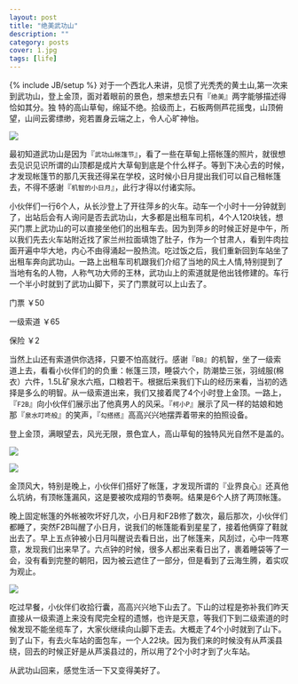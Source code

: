 ```yaml
---
layout: post
title: "绝美武功山"
description: ""
category: posts
cover: 1.jpg
tags: [life]
---
```

{% include JB/setup %}
对于一个西北人来讲，见惯了光秃秃的黄土山,第一次来到武功山，登上金顶，面对着眼前的景色，想来想去只有『`绝美`』两字能够描述得恰如其分。独
特的高山草甸，绵延不绝。拾级而上，石板两侧芦花摇曳，山顶俯望，山间云雾缥缈，宛若置身云端之上，令人心旷神怡。

![](http://ww1.sinaimg.cn/mw690/7ccd1e6agw1ednslj5ojjj21kw11xqoy.jpg)     

最初知道武功山是因为『`武功山帐篷节`』，看了一些在草甸上搭帐篷的照片，就很想去见识见识所谓的山顶都是成片大草甸到底是个什么样子。等到下决心去的时候，才发现帐篷节的那几天我还得呆在学校，这时候小日月提出我们可以自己租帐篷去，不得不感谢『`机智的小日月`』，此行才得以付诸实际。

小伙伴们一行6个人，从长沙登上了开往萍乡的火车。动车一个小时十一分钟就到了，出站后会有人询问是否去武功山，大多都是出租车司机，4个人120块钱，想买门票上武功山的可以直接坐他们的出租车去。因为到萍乡的时候正好是中午，所以我们先去火车站附近找了家兰州拉面填饱了肚子，作为一个甘肃人，看到牛肉拉面开遍中华大地，内心不由得涌起一股热流。吃过饭之后，我们重新回到车站坐了出租车奔向武功山。一路上出租车司机跟我们介绍了当地的风土人情,特别提到了当地有名的人物，人称气功大师的王林，武功山上的索道就是他出钱修建的。车行一个半小时就到了武功山脚下，买了门票就可以上山去了。

门票 ￥50

一级索道 ￥65

保险 ￥2

当然上山还有索道供你选择，只要不怕高就行。感谢『`BB`』的机智，坐了一级索道上去，看看小伙伴们的的负重：帐篷三顶，睡袋六个，防潮垫三张，羽绒服(棉衣）六件，1.5L矿泉水六瓶，口粮若干。根据后来我们下山的经历来看，当初的选择是多么的明智。从一级索道出来，我们又接着爬了4个小时登上金顶。一路上，『`F2B`』向小伙伴们展示出了他真男人的风采。『`柯小P`』展示了风一样的姑娘和她那『`泉水叮咚般`』的笑声，『`勾搭搭`』高高兴兴地摆弄着带来的拍照设备。

登上金顶，满眼望去，风光无限，景色宜人，高山草甸的独特风光自然不是盖的。

![](http://ww4.sinaimg.cn/mw690/7ccd1e6agw1ednslplpjij21kw11x7gk.jpg)

![](http://ww3.sinaimg.cn/mw690/7ccd1e6agw1ednsldjg18j21kw11xnpa.jpg)

金顶风大，特别是晚上，小伙伴们搭好了帐篷，才发现所谓的『业界良心』还真他么坑纳，有顶帐篷漏风，这是要被吹成翔的节奏啊。结果是6个人挤了两顶帐篷。

晚上固定帐篷的外帐被吹坏好几次，小日月和F2B修了数次，最后那次，小伙伴们都睡了，突然F2B叫醒了小日月，说我们的帐篷能看到星星了，接着他俩穿了鞋就出去了。早上五点钟被小日月叫醒说去看日出，出了帐篷来，风刮过，心中一阵寒意，发现我们出来早了。六点钟的时候，很多人都出来看日出了，裹着睡袋等了一会，没有看到完整的朝阳，因为被云遮住了一部分，但是看到了云海生腾，着实叹为观止。

![](http://ww2.sinaimg.cn/mw690/7ccd1e6agw1ednslmas2mj21kw11xwov.jpg)

吃过早餐，小伙伴们收拾行囊，高高兴兴地下山去了。下山的过程是弥补我们昨天直接从一级索道上来没有爬完全程的遗憾，也许是天意，等我们下到二级索道的时候发现不能坐缆车了，大家伙继续向山脚下走去。大概走了4个小时就到了山下。到了山下，有去火车站的面包车，一个人22块。因为我们来的时候没有从芦溪县绕，回去的时候正好是从芦溪县过的，所以用了2个小时才到了火车站。

从武功山回来，感觉生活一下又变得美好了。

